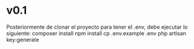 # v0.1

Posteriormente de clonar el proyecto para tener el .env, debe ejecutar lo siguiente:
composer install
npm install
cp .env.example .env
php artisan key:generate




